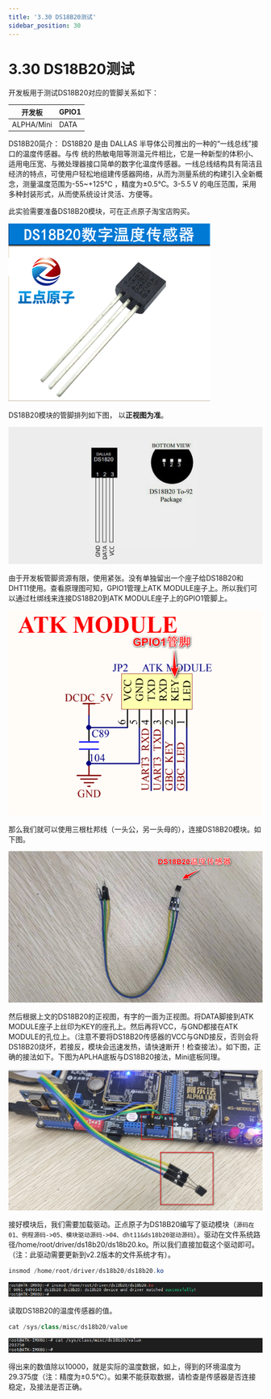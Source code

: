 ```yaml
---
title: '3.30 DS18B20测试'
sidebar_position: 30
---
```


# 3.30 DS18B20测试

开发板用于测试DS18B20对应的管脚关系如下：

| 开发板     | GPIO1  |
| ---------- | ------ |
| ALPHA/Mini | DATA   |

DS18B20简介：
DS18B20 是由 DALLAS 半导体公司推出的一种的“一线总线”接口的温度传感器。与传
统的热敏电阻等测温元件相比，它是一种新型的体积小、适用电压宽、与微处理器接口简单的数字化温度传感器。一线总线结构具有简洁且经济的特点，可使用户轻松地组建传感器网络，从而为测量系统的构建引入全新概念，测量温度范围为-55~+125℃ ，精度为±0.5℃。3-5.5 V 的电压范围，采用多种封装形式，从而使系统设计灵活、方便等。

此实验需要准备DS18B20模块，可在正点原子淘宝店购买。

![3.30.1](./img/3.30.1.png)

DS18B20模块的管脚排列如下图， 以**正视图为准**。

![3.30.2](./img/3.30.2.png)

由于开发板管脚资源有限，使用紧张。没有单独留出一个座子给DS18B20和DHT11使用。查看原理图可知，GPIO1管理上ATK MODULE座子上。所以我们可以通过杜绑线来连接DS18B20到ATK MODULE座子上的GPIO1管脚上。

![3.30.3](./img/3.30.3.png)

那么我们就可以使用三根杜邦线（一头公，另一头母的），连接DS18B20模块。如下图。

![3.30.4](./img/3.30.4.png)

然后根据上文的DS18B20的正视图，有字的一面为正视图。将DATA脚接到ATK MODULE座子上丝印为KEY的座孔上。然后再将VCC，与GND都接在ATK MODULE的孔位上。（注意不要将DS18B20传感器的VCC与GND接反，否则会将DS18B20烧坏，若接反，模块会迅速发热，请快速断开！检查接法）。如下图，正确的接法如下。下图为APLHA底板与DS18B20接法，Mini底板同理。

![3.30.5](./img/3.30.5.png)

接好模块后，我们需要加载驱动。正点原子为DS18B20编写了驱动模块（`源码在01、例程源码->05、模块驱动源码->04、dht11&ds18b20驱动源码`）。驱动在文件系统路径/home/root/driver/ds18b20/ds18b20.ko。所以我们直接加载这个驱动即可。（注：此驱动需要更新到v2.2版本的文件系统才有）。
```c#
insmod /home/root/driver/ds18b20/ds18b20.ko
```

![3.30.6](./img/3.30.6.png)

读取DS18B20的温度传感器的值。
```c#
cat /sys/class/misc/ds18b20/value
```

![3.30.7](./img/3.30.7.png)

得出来的数值除以10000，就是实际的温度数据，如上，得到的环境温度为29.375度（注：精度为±0.5℃）。如果不能获取数据，请检查是传感器是否连接稳定，及接法是否正确。